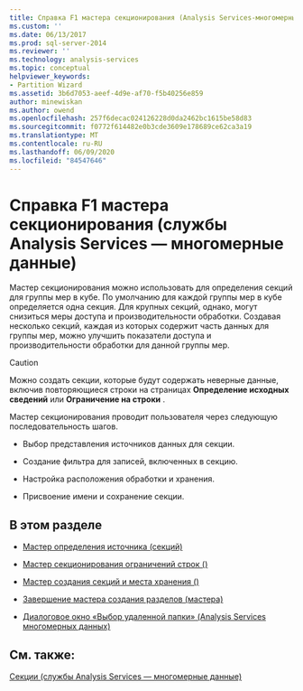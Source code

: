 ```yaml
---
title: Справка F1 мастера секционирования (Analysis Services-многомерные данные) | Документация Майкрософт
ms.custom: ''
ms.date: 06/13/2017
ms.prod: sql-server-2014
ms.reviewer: ''
ms.technology: analysis-services
ms.topic: conceptual
helpviewer_keywords:
- Partition Wizard
ms.assetid: 3b6d7053-aeef-4d9e-af70-f5b40256e859
author: minewiskan
ms.author: owend
ms.openlocfilehash: 257f6decac024126228d0da2462bc1615be58d83
ms.sourcegitcommit: f0772f614482e0b3cde3609e178689ce62ca3a19
ms.translationtype: MT
ms.contentlocale: ru-RU
ms.lasthandoff: 06/09/2020
ms.locfileid: "84547646"
---
```

# <a name="partition-wizard-f1-help-analysis-services---multidimensional-data"></a>Справка F1 мастера секционирования (службы Analysis Services — многомерные данные)
  Мастер секционирования можно использовать для определения секций для группы мер в кубе. По умолчанию для каждой группы мер в кубе определяется одна секция. Для крупных секций, однако, могут снизиться меры доступа и производительности обработки. Создавая несколько секций, каждая из которых содержит часть данных для группы мер, можно улучшить показатели доступа и производительности обработки для данной группы мер.  
  
> [!CAUTION]  
>  Можно создать секции, которые будут содержать неверные данные, включив повторяющиеся строки на страницах **Определение исходных сведений** или **Ограничение на строки** .  
  
 Мастер секционирования проводит пользователя через следующую последовательность шагов.  
  
-   Выбор представления источников данных для секции.  
  
-   Создание фильтра для записей, включенных в секцию.  
  
-   Настройка расположения обработки и хранения.  
  
-   Присвоение имени и сохранение секции.  
  
## <a name="in-this-section"></a>В этом разделе  
  
-   [Мастер определения источника &#40;секций&#41;](specify-source-information-partition-wizard.md)  
  
-   [Мастер секционирования ограничений строк &#40;&#41;](restrict-rows-partition-wizard.md)  
  
-   [Мастер создания секций и места хранения &#40;&#41;](processing-and-storage-locations-partition-wizard.md)  
  
-   [Завершение мастера создания разделов &#40;мастера&#41;](completing-the-wizard-partition-wizard.md)  
  
-   [Диалоговое окно «Выбор удаленной папки» &#40;Analysis Services многомерных данных&#41;](browse-for-remote-folder-dialog-box-analysis-services-multidimensional-data.md)  
  
## <a name="see-also"></a>См. также:  
 [Секции (службы Analysis Services — многомерные данные)](multidimensional-models-olap-logical-cube-objects/partitions-analysis-services-multidimensional-data.md)  
  
  
